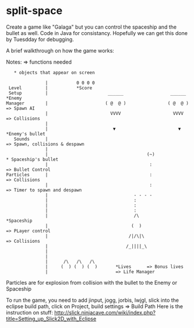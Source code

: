 # split-space
Create a game like "Galaga" but you can control the spaceship and the bullet as well. Code in Java for consistancy. Hopefully we can get this done by Tuesdday for debugging.

A brief walkthrough on how the game works:

Notes: => functions needed

       * objects that appear on screen

                   |           0 0 0 0
     Level         |           *Score
     Setup         |                       ______                  ______     *Enemy
    Manager        |                      ( @  @ )                ( @  @ )   => Spawn AI 
                   |                        VVVV                    VVVV     => Collisions
                   |                                
                   |                         ▼                        ▼      *Enemy's bullet 
       Sounds      |                                                        => Spawn, collisions & despawn
                   |                                                  
                   |                                      (~)               * Spaceship's bullet
                   |                                       :                => Bullet Control
    Particles      |                                       :                => Collisions
                   |                                       :                => Timer to spawn and despawn
                   |                                 - - - -
                   |                                 : 
                   |                                 :
                   |                                 :
                   |                                 /\                          *Spaceship
                   |                                (  )                         => PLayer control
                   |                               /|/\|\                        => Collisions
                   |                              /_||||_\
                   |
                   |
                   |      /\   /\   /\
                   |     (  ) (  ) (  )       *Lives      => Bonus lives
                   |                          => Life Manager
                   
Particles are for explosion from collision with the bullet to the Enemy or Spaceship


To run the game, you need to add jinput, jogg, jorbis, lwjgl, slick into the eclipse build path, click on Project, build settings
=> Build Path
Here is the instruction on stuff: http://slick.ninjacave.com/wiki/index.php?title=Setting_up_Slick2D_with_Eclipse
